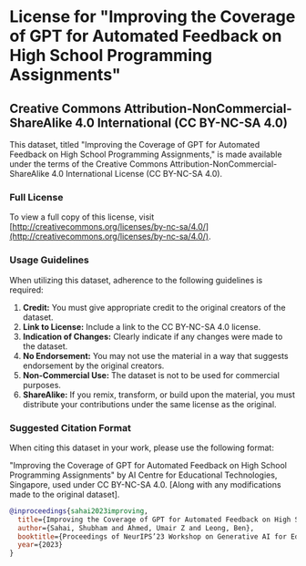# License for "Improving the Coverage of GPT for Automated Feedback on High School Programming Assignments"

## Creative Commons Attribution-NonCommercial-ShareAlike 4.0 International (CC BY-NC-SA 4.0)

This dataset, titled "Improving the Coverage of GPT for Automated Feedback on High School Programming Assignments," is made available under the terms of the Creative Commons Attribution-NonCommercial-ShareAlike 4.0 International License (CC BY-NC-SA 4.0).

### Full License

To view a full copy of this license, visit [http://creativecommons.org/licenses/by-nc-sa/4.0/](http://creativecommons.org/licenses/by-nc-sa/4.0/).

### Usage Guidelines

When utilizing this dataset, adherence to the following guidelines is required:

1. **Credit:** You must give appropriate credit to the original creators of the dataset.
2. **Link to License:** Include a link to the CC BY-NC-SA 4.0 license.
3. **Indication of Changes:** Clearly indicate if any changes were made to the dataset.
4. **No Endorsement:** You may not use the material in a way that suggests endorsement by the original creators.
5. **Non-Commercial Use:** The dataset is not to be used for commercial purposes.
6. **ShareAlike:** If you remix, transform, or build upon the material, you must distribute your contributions under the same license as the original.

### Suggested Citation Format

When citing this dataset in your work, please use the following format:

"Improving the Coverage of GPT for Automated Feedback on High School Programming Assignments" by AI Centre for Educational Technologies, Singapore, used under CC BY-NC-SA 4.0. [Along with any modifications made to the original dataset].

```bibtex
@inproceedings{sahai2023improving,
  title={Improving the Coverage of GPT for Automated Feedback on High School Programming Assignments},
  author={Sahai, Shubham and Ahmed, Umair Z and Leong, Ben},
  booktitle={Proceedings of NeurIPS’23 Workshop on Generative AI for Education (GAIED)},
  year={2023}
}
